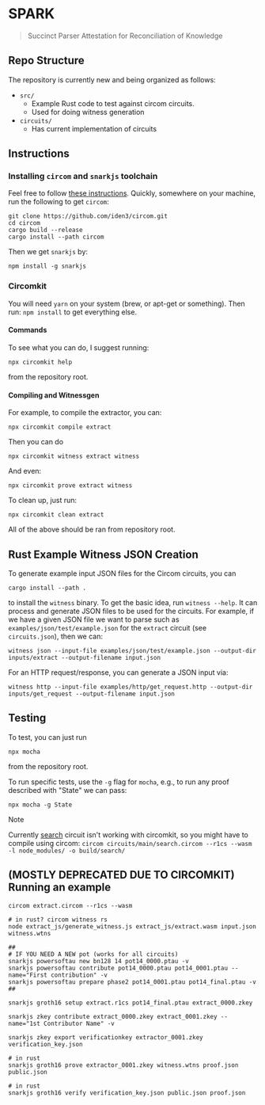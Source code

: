 # SPARK
> Succinct Parser Attestation for Reconciliation of Knowledge

## Repo Structure
The repository is currently new and being organized as follows:
 - `src/`
    - Example Rust code to test against circom circuits.
    - Used for doing witness generation
 - `circuits/`
    - Has current implementation of circuits

## Instructions

### Installing `circom` and `snarkjs` toolchain
Feel free to follow [these instructions](https://docs.circom.io/getting-started/installation/#installing-dependencies).
Quickly, somewhere on your machine, run the following to get `circom`:
```
git clone https://github.com/iden3/circom.git
cd circom
cargo build --release
cargo install --path circom
```
Then we get `snarkjs` by:
```
npm install -g snarkjs
```

### Circomkit
You will need `yarn` on your system (brew, or apt-get or something).
Then run: `npm install` to get everything else.

#### Commands
To see what you can do, I suggest running:
```
npx circomkit help
```
from the repository root.

#### Compiling and Witnessgen
For example, to compile the extractor, you can:
```
npx circomkit compile extract
```
Then you can do
```
npx circomkit witness extract witness
```
And even:
```
npx circomkit prove extract witness
```

To clean up, just run:
```
npx circomkit clean extract
```

All of the above should be ran from repository root.

## Rust Example Witness JSON Creation
To generate example input JSON files for the Circom circuits, you can 
```
cargo install --path .
```
to install the `witness` binary. 
To get the basic idea, run `witness --help`. 
It can process and generate JSON files to be used for the circuits.
For example, if we have a given JSON file we want to parse such as `examples/json/test/example.json` for the `extract` circuit (see `circuits.json`), then we can:
```
witness json --input-file examples/json/test/example.json --output-dir inputs/extract --output-filename input.json
```

For an HTTP request/response, you can generate a JSON input via:
```
witness http --input-file examples/http/get_request.http --output-dir inputs/get_request --output-filename input.json
```

## Testing
To test, you can just run
```
npx mocha
```
from the repository root.

To run specific tests, use the `-g` flag for `mocha`, e.g., to run any proof described with "State" we can pass:
```
npx mocha -g State
```

> [!NOTE]
> Currently [search](./circuits/search.circom) circuit isn't working with circomkit, so you might have to compile using circom: `circom circuits/main/search.circom --r1cs --wasm -l node_modules/ -o build/search/`

## (MOSTLY DEPRECATED DUE TO CIRCOMKIT) Running an example
```
circom extract.circom --r1cs --wasm

# in rust? circom witness rs
node extract_js/generate_witness.js extract_js/extract.wasm input.json witness.wtns

##
# IF YOU NEED A NEW pot (works for all circuits)
snarkjs powersoftau new bn128 14 pot14_0000.ptau -v
snarkjs powersoftau contribute pot14_0000.ptau pot14_0001.ptau --name="First contribution" -v
snarkjs powersoftau prepare phase2 pot14_0001.ptau pot14_final.ptau -v
##

snarkjs groth16 setup extract.r1cs pot14_final.ptau extract_0000.zkey

snarkjs zkey contribute extract_0000.zkey extract_0001.zkey --name="1st Contributor Name" -v

snarkjs zkey export verificationkey extractor_0001.zkey verification_key.json

# in rust
snarkjs groth16 prove extractor_0001.zkey witness.wtns proof.json public.json

# in rust
snarkjs groth16 verify verification_key.json public.json proof.json
```

